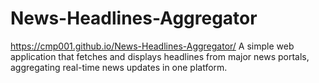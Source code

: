 # News-Headlines-Aggregator
https://cmp001.github.io/News-Headlines-Aggregator/
A simple web application that fetches and displays headlines from major news portals, aggregating real-time news updates in one platform.

